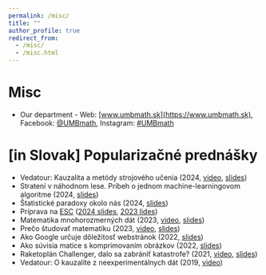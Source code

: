 ```yaml
---
permalink: /misc/
title: ""
author_profile: true
redirect_from: 
  - /misc/
  - /misc.html
---
```


Misc
======

- Our department - Web: [www.umbmath.sk](https://www.umbmath.sk), Facebook: [@UMBmath](https://www.facebook.com/UMBmath), Instagram: [#UMBmath](https://www.instagram.com/umbmath/)


\[in Slovak\] Popularizačné prednášky
======

- Vedatour: Kauzalita a metódy strojového učenia (2024, [video](https://youtu.be/8vxUaDQ179Y?si=bujmmUXP1f-aiaX4), [slides](https://www.lukaslaffers.com/s/Vedatour_2024_handout.pdf))
- Stratení v náhodnom lese. Príbeh o jednom machine-learningovom algoritme (2024, [slides](https://www.lukaslaffers.com/s/DOD_2024b.pdf))
- Štatistické paradoxy okolo nás (2024, [slides](https://www.lukaslaffers.com/s/DOD_2024_upd.pdf))
- Príprava na [ESC](https://esc2024.statistics.sk) ([2024 slides](https://www.dropbox.com/scl/fi/wnw2fmhdoj1oqw6d32mel/ESC_2024.pdf?rlkey=oi5zm2f883bq4pmnvx7yuat5r&dl=0), [2023 lides](https://www.lukaslaffers.com/s/ESCupd15dec.pdf))
- Matematika mnohorozmerných dát (2023, [video](https://youtu.be/ZHWgP2VScbY), [slides](https://www.lukaslaffers.com/s/DOD_2023_20min.pdf))
- Prečo študovať matematiku (2023, [video](https://www.youtube.com/watch?list=PL-MRd_-k_6x3YIFTVIUxDJlMTnhaWcldw&v=quZoaCJgID0), [slides](https://www.lukaslaffers.com/s/preco_math_2023.pdf))
- Ako Google určuje dôležitosť webstránok (2022, [slides](https://www.lukaslaffers.com/s/KGSM_2022_1.pdf))
- Ako súvisia matice s komprimovaním obrázkov (2022, [slides](https://www.lukaslaffers.com/s/KGSM_2022_2.pdf))
- Raketoplán Challenger, dalo sa zabrániť katastrofe? (2021, [video](https://www.youtube.com/watch?v=DZoa4F0aZpM), [slides](https://www.lukaslaffers.com/s/PriDen_umb_Laffers_2021.pdf))
- Vedatour: O kauzalite z neexperimentálnych dát (2019, [video](https://www.youtube.com/watch?v=YwT0JCvRSaU))